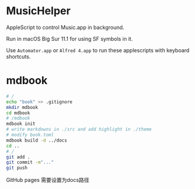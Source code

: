 # MusicHelper
AppleScript to control Music.app in background.

Run in macOS Big Sur 11.1 for using SF symbols in it.

Use `Automator.app` or `Alfred 4.app` to run these applescripts with keyboard shortcuts.

# mdbook

```bash
# /
echo "book" >> .gitignore
mkdir mdbook
cd mdbook
# /mdbook
mdbook init
# write markdowns in ./src and add highlight in ./theme
# modify book.toml
mdbook build -d ../docs
cd ..
# /
git add .
git commit -m"..."
git push
```

GitHub pages 需要设置为docs路径